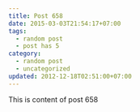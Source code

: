 ```yaml
---
title: Post 658
date: 2015-03-03T21:54:17+07:00
tags:
  - random post
  - post has 5
category:
  - random post
  - uncategorized
updated: 2012-12-18T02:51:00+07:00
---
```

This is content of post 658